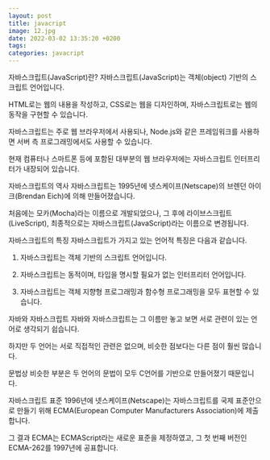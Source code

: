 ```yaml
---
layout: post
title: javacript
image: 12.jpg
date: 2022-03-02 13:35:20 +0200
tags:
categories: javacript
---
```

자바스크립트(JavaScript)란?
자바스크립트(JavaScript)는 객체(object) 기반의 스크립트 언어입니다.

HTML로는 웹의 내용을 작성하고, CSS로는 웹을 디자인하며, 자바스크립트로는 웹의 동작을 구현할 수 있습니다.

자바스크립트는 주로 웹 브라우저에서 사용되나, Node.js와 같은 프레임워크를 사용하면 서버 측 프로그래밍에서도 사용할 수 있습니다.

현재 컴퓨터나 스마트폰 등에 포함된 대부분의 웹 브라우저에는 자바스크립트 인터프리터가 내장되어 있습니다.

자바스크립트의 역사
자바스크립트는 1995년에 넷스케이프(Netscape)의 브렌던 아이크(Brendan Eich)에 의해 만들어졌습니다.

처음에는 모카(Mocha)라는 이름으로 개발되었으나, 그 후에 라이브스크립트(LiveScript), 최종적으로는 자바스크립트(JavaScript)라는 이름으로 변경됩니다.

자바스크립트의 특징
자바스크립트가 가지고 있는 언어적 특징은 다음과 같습니다.

 

1. 자바스크립트는 객체 기반의 스크립트 언어입니다.

2. 자바스크립트는 동적이며, 타입을 명시할 필요가 없는 인터프리터 언어입니다.

3. 자바스크립트는 객체 지향형 프로그래밍과 함수형 프로그래밍을 모두 표현할 수 있습니다.

자바와 자바스크립트
자바와 자바스크립트는 그 이름만 놓고 보면 서로 관련이 있는 언어로 생각되기 쉽습니다.

하지만 두 언어는 서로 직접적인 관련은 없으며, 비슷한 점보다는 다른 점이 훨씬 많습니다.

문법상 비슷한 부분은 두 언어의 문법이 모두 C언어를 기반으로 만들어졌기 때문입니다.

자바스크립트 표준
1996년에 넷스케이프(Netscape)는 자바스크립트를 국제 표준안으로 만들기 위해 ECMA(European Computer Manufacturers Association)에 제출합니다.

그 결과 ECMA는 ECMAScript라는 새로운 표준을 제정하였고, 그 첫 번째 버전인 ECMA-262를 1997년에 공표합니다.

 